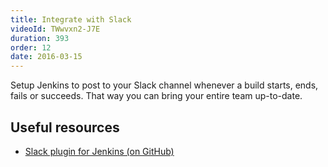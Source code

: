 ```yaml
---
title: Integrate with Slack
videoId: TWwvxn2-J7E
duration: 393
order: 12
date: 2016-03-15
---
```


Setup Jenkins to post to your Slack channel whenever a build starts, ends, fails or succeeds. That way you can bring your entire team up-to-date. 

## Useful resources
* <a href="https://github.com/jenkinsci/slack-plugin" target="_blank">Slack plugin for Jenkins (on GitHub)</a>